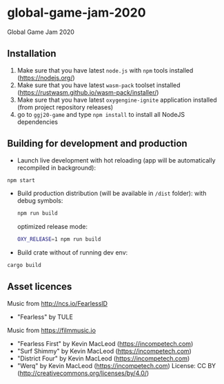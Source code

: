 # global-game-jam-2020
Global Game Jam 2020

## Installation
1. Make sure that you have latest `node.js` with `npm` tools installed (https://nodejs.org/)
1. Make sure that you have latest `wasm-pack` toolset installed (https://rustwasm.github.io/wasm-pack/installer/)
1. Make sure that you have latest `oxygengine-ignite` application installed (from project repository releases)
1. go to `ggj20-game` and type `npm install` to install all NodeJS dependencies

## Building for development and production
- Launch live development with hot reloading (app will be automatically
  recompiled in background):
```bash
npm start
```
- Build production distribution (will be available in `/dist` folder):
  with debug symbols:
  ```bash
  npm run build
  ```
  optimized release mode:
  ```bash
  OXY_RELEASE=1 npm run build
  ```
- Build crate without of running dev env:
```bash
cargo build
```

## Asset licences
Music from http://ncs.io/FearlessID
- "Fearless" by TULE

Music from https://filmmusic.io
- "Fearless First" by Kevin MacLeod (https://incompetech.com)
- "Surf Shimmy" by Kevin MacLeod (https://incompetech.com)
- "District Four" by Kevin MacLeod (https://incompetech.com)
- "Werq" by Kevin MacLeod (https://incompetech.com)
License: CC BY (http://creativecommons.org/licenses/by/4.0/)
